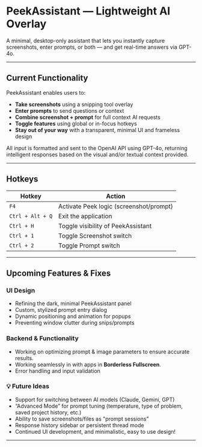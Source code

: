 #  PeekAssistant — Lightweight AI Overlay

A minimal, desktop-only assistant that lets you instantly capture screenshots, enter prompts, or both — and get real-time answers via GPT-4o.

---

##  Current Functionality

PeekAssistant enables users to:

-  **Take screenshots** using a snipping tool overlay
-  **Enter prompts** to send questions or context
-  **Combine screenshot + prompt** for full context AI requests
-  **Toggle features** using global or in-focus hotkeys
-  **Stay out of your way** with a transparent, minimal UI and frameless design

All input is formatted and sent to the OpenAI API using GPT-4o, returning intelligent responses based on the visual and/or textual context provided.

---

##  Hotkeys

| Hotkey            | Action                                  |
|-------------------|------------------------------------------|
| `F4`              | Activate Peek logic (screenshot/prompt)  |
| `Ctrl + Alt + Q`  | Exit the application                     |
| `Ctrl + H`        | Toggle visibility of PeekAssistant       |
| `Ctrl + 1`        | Toggle Screenshot switch                 |
| `Ctrl + 2`        | Toggle Prompt switch                     |

---

##  Upcoming Features & Fixes

###  UI Design
 
- Refining the dark, minimal PeekAssistant panel
- Custom, stylized prompt entry dialog
- Dynamic positioning and animation for popups
- Preventing window clutter during snips/prompts

###  Backend & Functionality

- Working on optimizing prompt & image parameters to ensure accurate results.
- Working seamlessly in with apps in **Borderless Fullscreen**.
- Error handling and input validation

### 💡 Future Ideas

- Support for switching between AI models (Claude, Gemini, GPT)
- “Advanced Mode” for prompt tuning (temperature, type of problem, saved project history, etc.)
- Ability to save screenshots/files as "prompt sessions"
- Response history sidebar or persistent thread mode
- Continued UI development, and minimalistic, easy to use design!

---
